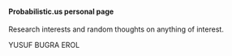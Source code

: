 #### Probabilistic.us personal page

Research interests and random thoughts on anything of interest.

YUSUF BUGRA EROL